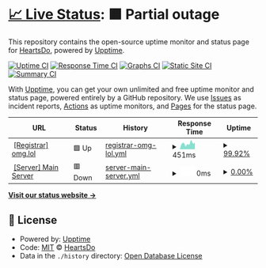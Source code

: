 # [📈 Live Status](https://uptime.heartsdo.omg.lol): <!--live status--> **🟧 Partial outage**

This repository contains the open-source uptime monitor and status page for [HeartsDo](https://www.notion.so/heartsdo/About-me-7c30b22324d149148e2f6d8471882fe3), powered by [Upptime](https://github.com/upptime/upptime).

[![Uptime CI](https://github.com/HeartsDo-DEV/YnH-Instance-Status/workflows/Uptime%20CI/badge.svg)](https://github.com/HeartsDo-DEV/YnH-Instance-Status/actions?query=workflow%3A%22Uptime+CI%22)
[![Response Time CI](https://github.com/HeartsDo-DEV/YnH-Instance-Status/workflows/Response%20Time%20CI/badge.svg)](https://github.com/HeartsDo-DEV/YnH-Instance-Status/actions?query=workflow%3A%22Response+Time+CI%22)
[![Graphs CI](https://github.com/HeartsDo-DEV/YnH-Instance-Status/workflows/Graphs%20CI/badge.svg)](https://github.com/HeartsDo-DEV/YnH-Instance-Status/actions?query=workflow%3A%22Graphs+CI%22)
[![Static Site CI](https://github.com/HeartsDo-DEV/YnH-Instance-Status/workflows/Static%20Site%20CI/badge.svg)](https://github.com/HeartsDo-DEV/YnH-Instance-Status/actions?query=workflow%3A%22Static+Site+CI%22)
[![Summary CI](https://github.com/HeartsDo-DEV/YnH-Instance-Status/workflows/Summary%20CI/badge.svg)](https://github.com/HeartsDo-DEV/YnH-Instance-Status/actions?query=workflow%3A%22Summary+CI%22)

With [Upptime](https://upptime.js.org), you can get your own unlimited and free uptime monitor and status page, powered entirely by a GitHub repository. We use [Issues](https://github.com/HeartsDo-DEV/YnH-Instance-Status/issues) as incident reports, [Actions](https://github.com/HeartsDo-DEV/YnH-Instance-Status/actions) as uptime monitors, and [Pages](https://uptime.heartsdo.omg.lol) for the status page.

<!--start: status pages-->
<!-- This summary is generated by Upptime (https://github.com/upptime/upptime) -->
<!-- Do not edit this manually, your changes will be overwritten -->
<!-- prettier-ignore -->
| URL | Status | History | Response Time | Uptime |
| --- | ------ | ------- | ------------- | ------ |
| <img alt="" src="https://icons.duckduckgo.com/ip3/home.omg.lol.ico" height="13"> [[Registrar] omg.lol](https://home.omg.lol) | 🟩 Up | [registrar-omg-lol.yml](https://github.com/HeartsDo-Dev/YnH-Instance-Status/commits/HEAD/history/registrar-omg-lol.yml) | <details><summary><img alt="Response time graph" src="./graphs/registrar-omg-lol/response-time-week.png" height="20"> 451ms</summary><br><a href="https://uptime.heartsdo.omg.lol/history/registrar-omg-lol"><img alt="Response time 460" src="https://img.shields.io/endpoint?url=https%3A%2F%2Fraw.githubusercontent.com%2FHeartsDo-Dev%2FYnH-Instance-Status%2FHEAD%2Fapi%2Fregistrar-omg-lol%2Fresponse-time.json"></a><br><a href="https://uptime.heartsdo.omg.lol/history/registrar-omg-lol"><img alt="24-hour response time 514" src="https://img.shields.io/endpoint?url=https%3A%2F%2Fraw.githubusercontent.com%2FHeartsDo-Dev%2FYnH-Instance-Status%2FHEAD%2Fapi%2Fregistrar-omg-lol%2Fresponse-time-day.json"></a><br><a href="https://uptime.heartsdo.omg.lol/history/registrar-omg-lol"><img alt="7-day response time 451" src="https://img.shields.io/endpoint?url=https%3A%2F%2Fraw.githubusercontent.com%2FHeartsDo-Dev%2FYnH-Instance-Status%2FHEAD%2Fapi%2Fregistrar-omg-lol%2Fresponse-time-week.json"></a><br><a href="https://uptime.heartsdo.omg.lol/history/registrar-omg-lol"><img alt="30-day response time 354" src="https://img.shields.io/endpoint?url=https%3A%2F%2Fraw.githubusercontent.com%2FHeartsDo-Dev%2FYnH-Instance-Status%2FHEAD%2Fapi%2Fregistrar-omg-lol%2Fresponse-time-month.json"></a><br><a href="https://uptime.heartsdo.omg.lol/history/registrar-omg-lol"><img alt="1-year response time 411" src="https://img.shields.io/endpoint?url=https%3A%2F%2Fraw.githubusercontent.com%2FHeartsDo-Dev%2FYnH-Instance-Status%2FHEAD%2Fapi%2Fregistrar-omg-lol%2Fresponse-time-year.json"></a></details> | <details><summary><a href="https://uptime.heartsdo.omg.lol/history/registrar-omg-lol">99.92%</a></summary><a href="https://uptime.heartsdo.omg.lol/history/registrar-omg-lol"><img alt="All-time uptime 97.96%" src="https://img.shields.io/endpoint?url=https%3A%2F%2Fraw.githubusercontent.com%2FHeartsDo-Dev%2FYnH-Instance-Status%2FHEAD%2Fapi%2Fregistrar-omg-lol%2Fuptime.json"></a><br><a href="https://uptime.heartsdo.omg.lol/history/registrar-omg-lol"><img alt="24-hour uptime 100.00%" src="https://img.shields.io/endpoint?url=https%3A%2F%2Fraw.githubusercontent.com%2FHeartsDo-Dev%2FYnH-Instance-Status%2FHEAD%2Fapi%2Fregistrar-omg-lol%2Fuptime-day.json"></a><br><a href="https://uptime.heartsdo.omg.lol/history/registrar-omg-lol"><img alt="7-day uptime 99.92%" src="https://img.shields.io/endpoint?url=https%3A%2F%2Fraw.githubusercontent.com%2FHeartsDo-Dev%2FYnH-Instance-Status%2FHEAD%2Fapi%2Fregistrar-omg-lol%2Fuptime-week.json"></a><br><a href="https://uptime.heartsdo.omg.lol/history/registrar-omg-lol"><img alt="30-day uptime 99.98%" src="https://img.shields.io/endpoint?url=https%3A%2F%2Fraw.githubusercontent.com%2FHeartsDo-Dev%2FYnH-Instance-Status%2FHEAD%2Fapi%2Fregistrar-omg-lol%2Fuptime-month.json"></a><br><a href="https://uptime.heartsdo.omg.lol/history/registrar-omg-lol"><img alt="1-year uptime 94.79%" src="https://img.shields.io/endpoint?url=https%3A%2F%2Fraw.githubusercontent.com%2FHeartsDo-Dev%2FYnH-Instance-Status%2FHEAD%2Fapi%2Fregistrar-omg-lol%2Fuptime-year.json"></a></details>
| <img alt="" src="https://icons.duckduckgo.com/ip3/heartsdo.eu.org.ico" height="13"> [[Server] Main Server](https://heartsdo.eu.org) | 🟥 Down | [server-main-server.yml](https://github.com/HeartsDo-Dev/YnH-Instance-Status/commits/HEAD/history/server-main-server.yml) | <details><summary><img alt="Response time graph" src="./graphs/server-main-server/response-time-week.png" height="20"> 0ms</summary><br><a href="https://uptime.heartsdo.omg.lol/history/server-main-server"><img alt="Response time 1170" src="https://img.shields.io/endpoint?url=https%3A%2F%2Fraw.githubusercontent.com%2FHeartsDo-Dev%2FYnH-Instance-Status%2FHEAD%2Fapi%2Fserver-main-server%2Fresponse-time.json"></a><br><a href="https://uptime.heartsdo.omg.lol/history/server-main-server"><img alt="24-hour response time 0" src="https://img.shields.io/endpoint?url=https%3A%2F%2Fraw.githubusercontent.com%2FHeartsDo-Dev%2FYnH-Instance-Status%2FHEAD%2Fapi%2Fserver-main-server%2Fresponse-time-day.json"></a><br><a href="https://uptime.heartsdo.omg.lol/history/server-main-server"><img alt="7-day response time 0" src="https://img.shields.io/endpoint?url=https%3A%2F%2Fraw.githubusercontent.com%2FHeartsDo-Dev%2FYnH-Instance-Status%2FHEAD%2Fapi%2Fserver-main-server%2Fresponse-time-week.json"></a><br><a href="https://uptime.heartsdo.omg.lol/history/server-main-server"><img alt="30-day response time 0" src="https://img.shields.io/endpoint?url=https%3A%2F%2Fraw.githubusercontent.com%2FHeartsDo-Dev%2FYnH-Instance-Status%2FHEAD%2Fapi%2Fserver-main-server%2Fresponse-time-month.json"></a><br><a href="https://uptime.heartsdo.omg.lol/history/server-main-server"><img alt="1-year response time 1237" src="https://img.shields.io/endpoint?url=https%3A%2F%2Fraw.githubusercontent.com%2FHeartsDo-Dev%2FYnH-Instance-Status%2FHEAD%2Fapi%2Fserver-main-server%2Fresponse-time-year.json"></a></details> | <details><summary><a href="https://uptime.heartsdo.omg.lol/history/server-main-server">0.00%</a></summary><a href="https://uptime.heartsdo.omg.lol/history/server-main-server"><img alt="All-time uptime 60.93%" src="https://img.shields.io/endpoint?url=https%3A%2F%2Fraw.githubusercontent.com%2FHeartsDo-Dev%2FYnH-Instance-Status%2FHEAD%2Fapi%2Fserver-main-server%2Fuptime.json"></a><br><a href="https://uptime.heartsdo.omg.lol/history/server-main-server"><img alt="24-hour uptime 0.00%" src="https://img.shields.io/endpoint?url=https%3A%2F%2Fraw.githubusercontent.com%2FHeartsDo-Dev%2FYnH-Instance-Status%2FHEAD%2Fapi%2Fserver-main-server%2Fuptime-day.json"></a><br><a href="https://uptime.heartsdo.omg.lol/history/server-main-server"><img alt="7-day uptime 0.00%" src="https://img.shields.io/endpoint?url=https%3A%2F%2Fraw.githubusercontent.com%2FHeartsDo-Dev%2FYnH-Instance-Status%2FHEAD%2Fapi%2Fserver-main-server%2Fuptime-week.json"></a><br><a href="https://uptime.heartsdo.omg.lol/history/server-main-server"><img alt="30-day uptime 0.00%" src="https://img.shields.io/endpoint?url=https%3A%2F%2Fraw.githubusercontent.com%2FHeartsDo-Dev%2FYnH-Instance-Status%2FHEAD%2Fapi%2Fserver-main-server%2Fuptime-month.json"></a><br><a href="https://uptime.heartsdo.omg.lol/history/server-main-server"><img alt="1-year uptime 51.46%" src="https://img.shields.io/endpoint?url=https%3A%2F%2Fraw.githubusercontent.com%2FHeartsDo-Dev%2FYnH-Instance-Status%2FHEAD%2Fapi%2Fserver-main-server%2Fuptime-year.json"></a></details>

<!--end: status pages-->

[**Visit our status website →**](https://uptime.heartsdo.omg.lol)

## 📄 License

- Powered by: [Upptime](https://github.com/upptime/upptime)
- Code: [MIT](./LICENSE) © [HeartsDo](https://www.notion.so/heartsdo/About-me-7c30b22324d149148e2f6d8471882fe3)
- Data in the `./history` directory: [Open Database License](https://opendatacommons.org/licenses/odbl/1-0/)
